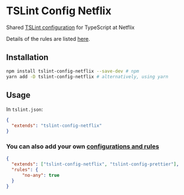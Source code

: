 # TSLint Config Netflix

Shared [TSLint configuration](https://palantir.github.io/tslint/usage/configuration/) for TypeScript at Netflix

Details of the rules are listed [here](https://palantir.github.io/tslint/rules/).

## Installation

```sh
npm install tslint-config-netflix --save-dev # npm
yarn add -D tslint-config-netflix # alternatively, using yarn
```

## Usage

In `tslint.json`:

```json
{
  "extends": "tslint-config-netflix"
}
```

### You can also add your own [configurations and rules](https://palantir.github.io/tslint/2016/03/31/sharable-configurations-rules.html)
```json
{
  "extends": ["tslint-config-netflix", "tslint-config-prettier"],
  "rules": {
      "no-any": true
  }
}
```